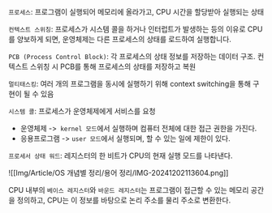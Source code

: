 `프로세스`: 프로그램이 실행되어 메모리에 올라가고, CPU 시간을 할당받아 실행되는 상태

`컨텍스트 스위칭`: 프로세스가 시스템 콜을 하거나 인터럽트가 발생하는 등의 이유로 CPU를 양보하게 되면, 운영체제는 다른 프로세스의 상태를 로드하여 실행합니다. 

`PCB (Process Control Block)`: 각 프로세스의 상태 정보를 저장하는 데이터 구조. 컨텍스트 스위칭 시 PCB를 통해 프로세스의 상태를 저장하고 복원

`멀티태스킹`: 여러 개의 프로그램을 동시에 실행하기 위해 context switching을 통해 구현이 될 수 있음

`시스템 콜`: 프로세스가 운영체제에게 서비스를 요청

- 운영체제 ->` kernel 모드`에서 실행하며 컴퓨터 전체에 대한 접근 권한을 가진다. 
- 응용프로그램 -> `user 모드`에서 실행되며, 할 수 있는 일에 제한이 있다. 

`프로세서 상태 워드`: 레지스터의 한 비트가 CPU의 현재 실행 모드를 나타낸다. 

![[Img/Article/OS 개념별 정리/용어 정리/IMG-20241202113604.png]]

CPU 내부의 `베이스 레지스터`와 `바운드 레지스터`는 프로그램이 접근할 수 있는 메모리 공간을 정의하고, CPU는 이 정보를 바탕으로 논리 주소를 물리 주소로 변환한다. 



